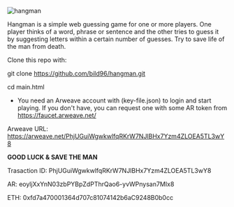 ![hangman](https://user-images.githubusercontent.com/52472445/130370941-ea7ee6c2-a565-4979-8ac0-c5e7863f11f8.png)


Hangman is a simple web guessing game for one or more players. One player thinks of a word, phrase or sentence and the other tries to guess it by suggesting letters within a certain number of guesses. Try to save life of the man from death.

Clone this repo with:

git clone https://github.com/bild96/hangman.git

cd main.html

* You need an Arweave account with (key-file.json) to login and start playing. If you don't have, you can request one with some AR token from https://faucet.arweave.net/

Arweave URL: https://arweave.net/PhjUGuiWgwkwlfqRKrW7NJlBHx7Yzm4ZLOEA5TL3wY8

**GOOD LUCK & SAVE THE MAN**

Trasaction ID: PhjUGuiWgwkwlfqRKrW7NJlBHx7Yzm4ZLOEA5TL3wY8

AR: eoyljXxYnN03zbPYBpZdPThrQao6-yvWPnysan7MIx8

ETH: 0xfd7a470001364d707c81074142b6aC9248B0b0cc



